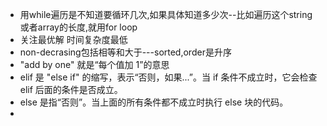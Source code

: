 + 用while遍历是不知道要循环几次,如果具体知道多少次--比如遍历这个string或者array的长度,就用for loop
+ 关注最优解 时间复杂度最低
+ non-decrasing包括相等和大于---sorted,order是升序
+  "add by one" 就是“每个值加 1”的意思
+  elif 是 "else if" 的缩写，表示“否则，如果...”。当 if 条件不成立时，它会检查 elif 后面的条件是否成立。
+  else 是指“否则”。当上面的所有条件都不成立时执行 else 块的代码。
+  
